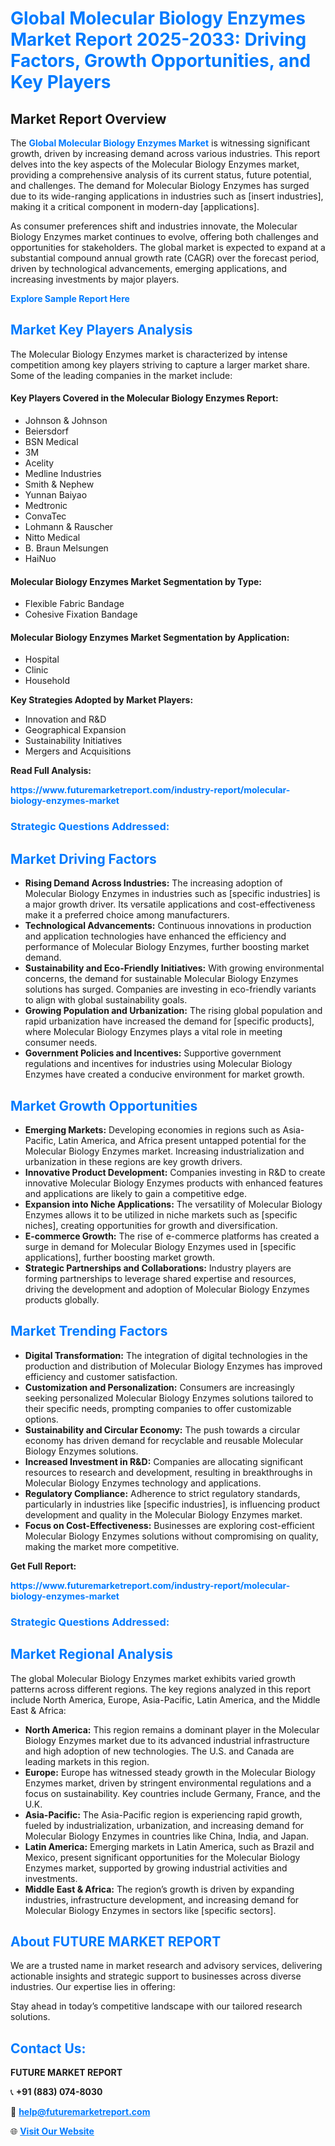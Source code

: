 <h1 style="color: #007BFF;">Global Molecular Biology Enzymes Market Report 2025-2033: Driving Factors, Growth Opportunities, and Key Players</h1>

<section id="overview">
<h2>Market Report Overview</h2>
<p>The <a href="https://www.futuremarketreport.com/industry-report/molecular-biology-enzymes-market" style="color: #007BFF; text-decoration: none;"><strong>Global Molecular Biology Enzymes Market</strong></a> is witnessing significant growth, driven by increasing demand across various industries. This report delves into the key aspects of the Molecular Biology Enzymes market, providing a comprehensive analysis of its current status, future potential, and challenges. The demand for Molecular Biology Enzymes has surged due to its wide-ranging applications in industries such as [insert industries], making it a critical component in modern-day [applications].</p>
<p>As consumer preferences shift and industries innovate, the Molecular Biology Enzymes market continues to evolve, offering both challenges and opportunities for stakeholders. The global market is expected to expand at a substantial compound annual growth rate (CAGR) over the forecast period, driven by technological advancements, emerging applications, and increasing investments by major players.</p>
</section>

<section id="overview">
<p><a href="https://www.futuremarketreport.com/request-sample/reportId=37094" style="color: #007BFF; text-decoration: none;"><strong>Explore Sample Report Here</strong></a></p>
</section>

<section id="key-players">
<h2 style="color: #007BFF;">Market Key Players Analysis</h2>
<p>The Molecular Biology Enzymes market is characterized by intense competition among key players striving to capture a larger market share. Some of the leading companies in the market include:</p>
<h4>Key Players Covered in the Molecular Biology Enzymes Report:</h4>
<ul><li>Johnson &amp; Johnson</li><li>Beiersdorf</li><li>BSN Medical</li><li>3M</li><li>Acelity</li><li>Medline Industries</li><li>Smith &amp; Nephew</li><li>Yunnan Baiyao</li><li>Medtronic</li><li>ConvaTec</li><li>Lohmann &amp; Rauscher</li><li>Nitto Medical</li><li>B. Braun Melsungen</li><li>HaiNuo</li></ul>
<h4>Molecular Biology Enzymes Market Segmentation by Type:</h4>
<ul><li>Flexible Fabric Bandage</li><li>Cohesive Fixation Bandage</li></ul>

<h4>Molecular Biology Enzymes Market Segmentation by Application:</h4>
<ul><li>Hospital</li><li>Clinic</li><li>Household</li></ul>
<p><strong>Key Strategies Adopted by Market Players:</strong></p>
<ul>
<li>Innovation and R&D</li>
<li>Geographical Expansion</li>
<li>Sustainability Initiatives</li>
<li>Mergers and Acquisitions</li>
</ul>
</section>

<section>
<p><strong>Read Full Analysis: </strong></p><a href="https://www.futuremarketreport.com/industry-report/molecular-biology-enzymes-market" style="color: #007BFF; text-decoration: none;"><strong>https://www.futuremarketreport.com/industry-report/molecular-biology-enzymes-market</strong></a>
<h3 style="color: #007BFF;">Strategic Questions Addressed:</h3>
</section>

<section id="driving-factors">
<h2 style="color: #007BFF;">Market Driving Factors</h2>
<ul>
<li><strong>Rising Demand Across Industries:</strong> The increasing adoption of Molecular Biology Enzymes in industries such as [specific industries] is a major growth driver. Its versatile applications and cost-effectiveness make it a preferred choice among manufacturers.</li>
<li><strong>Technological Advancements:</strong> Continuous innovations in production and application technologies have enhanced the efficiency and performance of Molecular Biology Enzymes, further boosting market demand.</li>
<li><strong>Sustainability and Eco-Friendly Initiatives:</strong> With growing environmental concerns, the demand for sustainable Molecular Biology Enzymes solutions has surged. Companies are investing in eco-friendly variants to align with global sustainability goals.</li>
<li><strong>Growing Population and Urbanization:</strong> The rising global population and rapid urbanization have increased the demand for [specific products], where Molecular Biology Enzymes plays a vital role in meeting consumer needs.</li>
<li><strong>Government Policies and Incentives:</strong> Supportive government regulations and incentives for industries using Molecular Biology Enzymes have created a conducive environment for market growth.</li>
</ul>
</section>

<section id="growth-opportunities">
<h2 style="color: #007BFF;">Market Growth Opportunities</h2>
<ul>
<li><strong>Emerging Markets:</strong> Developing economies in regions such as Asia-Pacific, Latin America, and Africa present untapped potential for the Molecular Biology Enzymes market. Increasing industrialization and urbanization in these regions are key growth drivers.</li>
<li><strong>Innovative Product Development:</strong> Companies investing in R&D to create innovative Molecular Biology Enzymes products with enhanced features and applications are likely to gain a competitive edge.</li>
<li><strong>Expansion into Niche Applications:</strong> The versatility of Molecular Biology Enzymes allows it to be utilized in niche markets such as [specific niches], creating opportunities for growth and diversification.</li>
<li><strong>E-commerce Growth:</strong> The rise of e-commerce platforms has created a surge in demand for Molecular Biology Enzymes used in [specific applications], further boosting market growth.</li>
<li><strong>Strategic Partnerships and Collaborations:</strong> Industry players are forming partnerships to leverage shared expertise and resources, driving the development and adoption of Molecular Biology Enzymes products globally.</li>
</ul>
</section>

<section id="trending-factors">
<h2 style="color: #007BFF;">Market Trending Factors</h2>
<ul>
<li><strong>Digital Transformation:</strong> The integration of digital technologies in the production and distribution of Molecular Biology Enzymes has improved efficiency and customer satisfaction.</li>
<li><strong>Customization and Personalization:</strong> Consumers are increasingly seeking personalized Molecular Biology Enzymes solutions tailored to their specific needs, prompting companies to offer customizable options.</li>
<li><strong>Sustainability and Circular Economy:</strong> The push towards a circular economy has driven demand for recyclable and reusable Molecular Biology Enzymes solutions.</li>
<li><strong>Increased Investment in R&D:</strong> Companies are allocating significant resources to research and development, resulting in breakthroughs in Molecular Biology Enzymes technology and applications.</li>
<li><strong>Regulatory Compliance:</strong> Adherence to strict regulatory standards, particularly in industries like [specific industries], is influencing product development and quality in the Molecular Biology Enzymes market.</li>
<li><strong>Focus on Cost-Effectiveness:</strong> Businesses are exploring cost-efficient Molecular Biology Enzymes solutions without compromising on quality, making the market more competitive.</li>
</ul>
</section>

<section>
<p><strong>Get Full Report: </strong></p><a href="https://www.futuremarketreport.com/industry-report/molecular-biology-enzymes-market" style="color: #007BFF; text-decoration: none;"><strong>https://www.futuremarketreport.com/industry-report/molecular-biology-enzymes-market</strong></a>
<h3 style="color: #007BFF;">Strategic Questions Addressed:</h3>
</section>


<section id="regional-analysis">
<h2 style="color: #007BFF;">Market Regional Analysis</h2>
<p>The global Molecular Biology Enzymes market exhibits varied growth patterns across different regions. The key regions analyzed in this report include North America, Europe, Asia-Pacific, Latin America, and the Middle East & Africa:</p>
<ul>
<li><strong>North America:</strong> This region remains a dominant player in the Molecular Biology Enzymes market due to its advanced industrial infrastructure and high adoption of new technologies. The U.S. and Canada are leading markets in this region.</li>
<li><strong>Europe:</strong> Europe has witnessed steady growth in the Molecular Biology Enzymes market, driven by stringent environmental regulations and a focus on sustainability. Key countries include Germany, France, and the U.K.</li>
<li><strong>Asia-Pacific:</strong> The Asia-Pacific region is experiencing rapid growth, fueled by industrialization, urbanization, and increasing demand for Molecular Biology Enzymes in countries like China, India, and Japan.</li>
<li><strong>Latin America:</strong> Emerging markets in Latin America, such as Brazil and Mexico, present significant opportunities for the Molecular Biology Enzymes market, supported by growing industrial activities and investments.</li>
<li><strong>Middle East & Africa:</strong> The region’s growth is driven by expanding industries, infrastructure development, and increasing demand for Molecular Biology Enzymes in sectors like [specific sectors].</li>
</ul>
</section>

<footer>
<h2 style="color: #007BFF;">About FUTURE MARKET REPORT</h2>
<p>We are a trusted name in market research and advisory services, delivering actionable insights and strategic support to businesses across diverse industries. Our expertise lies in offering:</p>

<p>Stay ahead in today’s competitive landscape with our tailored research solutions.</p>

<h2 style="color: #007BFF;">Contact Us:</h2>
<p><strong>FUTURE MARKET REPORT</strong></p>
<p>📞 <strong>+91 (883) 074-8030</strong></p>
<p>📧 <strong><a href="mailto:help@futuremarketreport.com" style="color: #007BFF;">help@futuremarketreport.com</a></strong></p>
<p>🌐 <strong><a href="https://www.futuremarketreport.com/" style="color: #007BFF;">Visit Our Website</a></strong></p>
</footer>